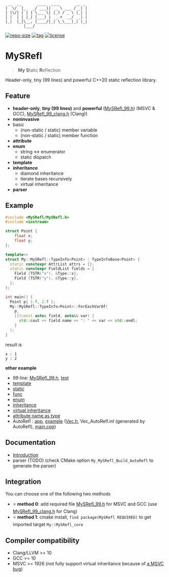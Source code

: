 ```

 __  __       ____  ____       __ _ 
|  \/  |_   _/ ___||  _ \ ___ / _| |
| |\/| | | | \___ \| |_) / _ \ |_| |
| |  | | |_| |___) |  _ <  __/  _| |
|_|  |_|\__, |____/|_| \_\___|_| |_|
        |___/                       

```

[![repo-size](https://img.shields.io/github/languages/code-size/shimakaze09/MySRefl?style=flat)](https://github.com/shimakaze09/MySRefl/archive/main.zip) [![tag](https://img.shields.io/github/v/tag/shimakaze09/MySRefl)](https://github.com/shimakaze09/MySRefl/tags) [![license](https://img.shields.io/github/license/shimakaze09/MySRefl)](LICENSE)

# MySRefl

> **My** **S**tatic **R**eflection

Header-only, tiny (99 lines) and powerful C++20 static reflection library.

## Feature

- **header-only**, **tiny (99 lines)** and **powerful** ([MySRefl_99.h](include/MySRefl_99.h)) (MSVC & GCC), [MySRefl_99_clang.h](include/MySRefl_99_clang.h) (Clang))
- **noninvasive**
- basic
    - (non-static / static) member variable
    - (non-static / static) member function
- **attribute**
- **enum**
    - string <-> enumerator
    - static dispatch
- **template**
- **inheritance**
    - diamond inheritance
    - iterate bases recursively
    - virtual inheritance
- **parser**

## Example

```c++
#include <MySRefl/MySRefl.h>
#include <iostream>

struct Point {
	float x;
	float y;
};

template<>
struct My::MySRefl::TypeInfo<Point> : TypeInfoBase<Point> {
  static constexpr AttrList attrs = {};
  static constexpr FieldList fields = {
    Field {TSTR("x"), &Type::x},
    Field {TSTR("y"), &Type::y},
  };
};

int main() {
  Point p{ 1.f, 2.f };
  My::MySRefl::TypeInfo<Point>::ForEachVarOf(
    p,
    [](const auto& field, auto&& var) {
      std::cout << field.name << ": " << var << std::endl;
    }
  );
}
```

result is

```
x : 1
y : 2
```

**other example**

- 99 line: [MySRefl_99.h](include/MySRefl_99.h), [test](src/test/06_99/main.cpp)
- [template](src/test/01_template/main.cpp)
- [static](src/test/02_static/main.cpp)
- [func](src/test/03_func/main.cpp)
- [enum](src/test/04_enum/main.cpp)
- [inheritance](src/test/05_inheritance/main.cpp)
- [virtual inheritance](src/test/07_virtual/main.cpp)
- [attribute name as type](src/test/10_type_attr/main.cpp)
- AutoRefl : [app](src/AutoRefl), [example](src/test/09_AutoRefl/00_basic) ([Vec.h](src/test/09_AutoRefl/00_basic/Vec.h),
Vec_AutoRefl.inl (generated by AutoRefl), [main.cpp](src/test/09_AutoRefl/00_basic/main.cpp))

## Documentation

- [Introduction](doc/intro.md)
- parser (TODO) (check CMake option `My_MySRefl_Build_AutoRefl` to generate the parser)

## Integration

You can choose one of the following two methods

- ⭐ **method 0**: add required file [MySRefl_99.h](include/MySRefl_99.h) for MSVC and GCC (use [MySRefl_99_clang.h](include/MySRefl_99_clang.h) for Clang)
- ⭐ **method 1**: cmake install, `find package(MySRefl REQUIRED)` to get imported target `My::MySRefl_core`

## Compiler compatibility

- Clang/LLVM >= 10
- GCC >= 10
- MSVC >= 1926 (not fully support virtual inheritance because of [a MSVC bug](https://developercommunity.visualstudio.com/content/problem/1116835/member-pointer-of-a-class-with-a-virtual-base-1.html))